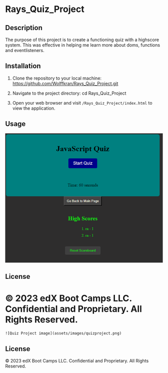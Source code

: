 # Rays_Quiz_Project

## Description

The purpose of this project is to create a functioning quiz with a highscore system. 
This was effective in helping me learn more about doms, functions and eventlisteners.

## Installation

1. Clone the repository to your local machine: https://github.com/Wolffkran/Rays_Quiz_Project.git

2. Navigate to the project directory: cd Rays_Quiz_Project

3. Open your web browser and visit `/Rays_Quiz_Project/index.html` to view the application.

## Usage

![Quiz Project image](assets/images/quizproject.png)

## License

© 2023 edX Boot Camps LLC. Confidential and Proprietary. All Rights Reserved.
=======

    ![Quiz Project image](assets/images/quizproject.png)
   

## License

© 2023 edX Boot Camps LLC. Confidential and Proprietary. All Rights Reserved.
